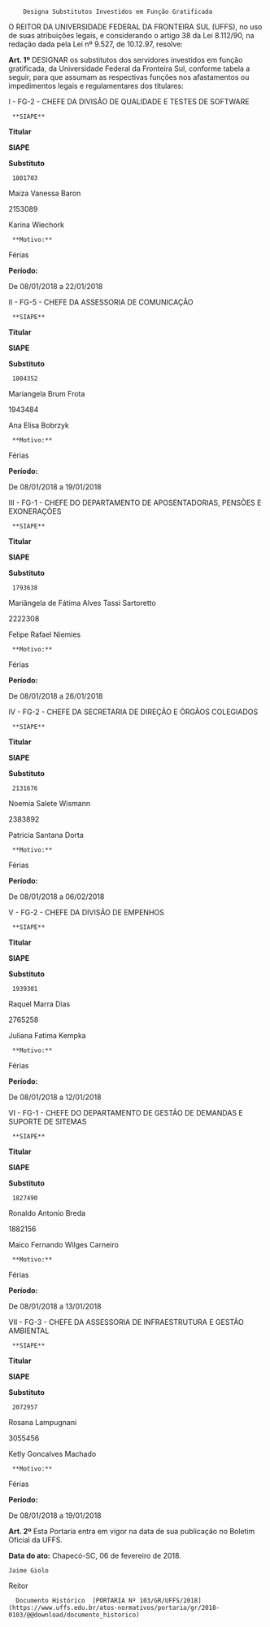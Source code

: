         Designa Substitutos Investidos em Função Gratificada  

O REITOR DA UNIVERSIDADE FEDERAL DA FRONTEIRA SUL (UFFS), no uso de suas atribuições legais, e considerando o artigo 38 da Lei 8.112/90, na redação dada pela Lei nº 9.527, de 10.12.97, resolve:

  

 **Art. 1º** DESIGNAR os substitutos dos servidores investidos em função gratificada, da Universidade Federal da Fronteira Sul, conforme tabela a seguir, para que assumam as respectivas funções nos afastamentos ou impedimentos legais e regulamentares dos titulares:

 I - FG-2 - CHEFE DA DIVISÃO DE QUALIDADE E TESTES DE SOFTWARE

     **SIAPE**

   **Titular**

   **SIAPE**

   **Substituto**

     1801703

   Maiza Vanessa Baron

   2153089

   Karina Wiechork

     **Motivo:**

   Férias

   **Período:**

   De 08/01/2018 a 22/01/2018

      

 II - FG-5 - CHEFE DA ASSESSORIA DE COMUNICAÇÃO

     **SIAPE**

   **Titular**

   **SIAPE**

   **Substituto**

     1804352

   Mariangela Brum Frota

   1943484

   Ana Elisa Bobrzyk

     **Motivo:**

   Férias

   **Período:**

   De 08/01/2018 a 19/01/2018

      

 III - FG-1 - CHEFE DO DEPARTAMENTO DE APOSENTADORIAS, PENSÕES E EXONERAÇÕES

     **SIAPE**

   **Titular**

   **SIAPE**

   **Substituto**

     1793638

   Mariângela de Fátima Alves Tassi Sartoretto

   2222308

   Felipe Rafael Niemies

     **Motivo:**

   Férias

   **Período:**

   De 08/01/2018 a 26/01/2018

      

 IV - FG-2 - CHEFE DA SECRETARIA DE DIREÇÃO E ÓRGÃOS COLEGIADOS

     **SIAPE**

   **Titular**

   **SIAPE**

   **Substituto**

     2131676

   Noemia Salete Wismann

   2383892

   Patricia Santana Dorta

     **Motivo:**

   Férias

   **Período:**

   De 08/01/2018 a 06/02/2018

      

 V - FG-2 - CHEFE DA DIVISÃO DE EMPENHOS

     **SIAPE**

   **Titular**

   **SIAPE**

   **Substituto**

     1939301

   Raquel Marra Dias

   2765258

   Juliana Fatima Kempka

     **Motivo:**

   Férias

   **Período:**

   De 08/01/2018 a 12/01/2018

      

 VI - FG-1 - CHEFE DO DEPARTAMENTO DE GESTÃO DE DEMANDAS E SUPORTE DE SITEMAS

     **SIAPE**

   **Titular**

   **SIAPE**

   **Substituto**

     1827490

   Ronaldo Antonio Breda

   1882156

   Maico Fernando Wilges Carneiro

     **Motivo:**

   Férias

   **Período:**

   De 08/01/2018 a 13/01/2018

      

 VII - FG-3 - CHEFE DA ASSESSORIA DE INFRAESTRUTURA E GESTÃO AMBIENTAL

     **SIAPE**

   **Titular**

   **SIAPE**

   **Substituto**

     2072957

   Rosana Lampugnani

   3055456

   Ketly Goncalves Machado

     **Motivo:**

   Férias

   **Período:**

   De 08/01/2018 a 19/01/2018

      

 **Art. 2º** Esta Portaria entra em vigor na data de sua publicação no Boletim Oficial da UFFS.

   **Data do ato:** Chapecó-SC, 06 de fevereiro de 2018.   
 

    Jaime Giolo   
 Reitor 

      Documento Histórico  [PORTARIA Nº 103/GR/UFFS/2018](https://www.uffs.edu.br/atos-normativos/portaria/gr/2018-0103/@@download/documento_historico)     
      